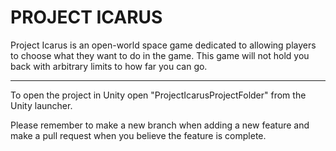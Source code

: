PROJECT ICARUS
===================


Project Icarus is an open-world space game dedicated to allowing players to choose what they want to do in the game. This game will not hold you back with arbitrary limits to how far you can go. 

----------

To open the project in Unity open "ProjectIcarusProjectFolder" from the Unity launcher.

Please remember to make a new branch when adding a new feature and make a pull request when you believe the feature is complete.
